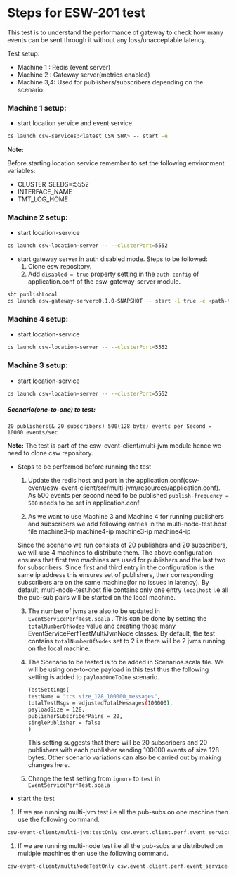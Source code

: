 # Steps for ESW-201 test
This test is to understand the performance of gateway to check how many events can be sent through it without any loss/unacceptable latency.

Test setup:
* Machine 1 : Redis (event server)
* Machine 2 : Gateway server(metrics enabled)
* Machine 3,4: Used for publishers/subscribers depending on the scenario.
  

### Machine 1 setup:
* start location service and  event service
```bash
cs launch csw-services:<latest CSW SHA> -- start -e
```
**Note:**

Before starting location service remember to set the following environment variables:
* CLUSTER_SEEDS=<ip-address-machine-1>:5552
* INTERFACE_NAME
* TMT_LOG_HOME

### Machine 2 setup:
* start location-service 
```bash
cs launch csw-location-server -- --clusterPort=5552
```

* start gateway server in auth disabled mode. Steps to be followed:
    1.  Clone esw repository.
    2.  Add `disabled = true` property setting in the `auth-config` of application.conf of the esw-gateway-server module.
```bash
sbt publishLocal
cs launch esw-gateway-server:0.1.0-SNAPSHOT -- start -l true -c <path-to-command-roles.conf>
```  
  
### Machine 4 setup:
* start location-service 
```bash
cs launch csw-location-server -- --clusterPort=5552
```

### Machine 3 setup:

* start location-service 
```bash
cs launch csw-location-server -- --clusterPort=5552
```

##### Scenario(one-to-one) to test:
    20 publishers(& 20 subscribers) 500(128 byte) events per Second = 10000 events/sec

**Note:** The test is part of the csw-event-client/multi-jvm module hence we need to clone csw repository.

* Steps to be performed before running the test 
    
    1. Update the redis host and port in the application.conf(csw-event/csw-event-client/src/multi-jvm/resources/application.conf). 
    As 500 events per second need to be published `publish-frequency = 500` needs to be set in application.conf.

    2. As we want to use Machine 3 and Machine 4 for running publishers and subscribers we add following entries in the 
    multi-node-test.host file
        machine3-ip
        machine4-ip
        machine3-ip
        machine4-ip

    Since the scenario we run consists of 20 publishers and 20 subscribers, we will use 4 machines to distribute them.
    The above configuration ensures that first two machines are used for publishers and the last two for subscribers. 
    Since first and third entry in the configuration is the same ip address this ensures set of publishers, their 
    corresponding subscribers are on the same machine(for no issues in latency). By default, multi-node-test.host file 
    contains only one entry `localhost` i.e all the pub-sub pairs will be started on the local machine.  
   
    3. The number of jvms are also to be updated in `EventServicePerfTest.scala` . This can be done by setting the `totalNumberOfNodes`
     value and creating those many EventServicePerfTestMultiJvmNode classes. By default, the test contains `totalNumberOfNodes` set to 2 i.e
     there will be 2 jvms running on the local machine.
     
    4. The Scenario to be tested is to be added in Scenarios.scala file. We will be using one-to-one payload in this 
    test thus the following setting is added to `payloadOneToOne` scenario.
        ```bash
        TestSettings(
        testName = "tcs.size_128_100000_messages",
        totalTestMsgs = adjustedTotalMessages(100000),
        payloadSize = 128,
        publisherSubscriberPairs = 20,
        singlePublisher = false
        )
       ```
        This setting suggests that there will be 20 subscribers and 20 publishers with each publisher sending 100000 events 
         of size 128 bytes. Other scenario variations can also be carried out by making changes here.
    5.  Change the test setting from `ignore` to `test` in `EventServicePerfTest.scala` 

* start the test
1. If we are running multi-jvm test i.e all the pub-subs on one machine then use the following command.
```bash
csw-event-client/multi-jvm:testOnly csw.event.client.perf.event_service.EventServicePerfTest
```

1. If we are running multi-node test i.e all the pub-subs are distributed on multiple machines then
 use the following command. 
```bash
csw-event-client/multiNodeTestOnly csw.event.client.perf.event_service.EventServicePerfTest
```

